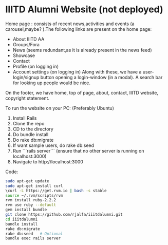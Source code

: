 
# IIITD Alumni Website (not deployed)

Home page : consists of recent news,activities and events (a carousel,maybe? ).The following links are present on the home page:
- About IIITD AA
- Groups/Fora
- News (seems redundant,as it is already present in the news feed)
- Showcase
- Contact
- Profile (on logging in)
- Account settings (on logging in)
Along with these, we have a user-login/signup button opening a login-window (in a modal). A search bar for looking up people would be nice.

On the footer, we have home, top of page, about, contact, IIITD website, copyright statement.

To run the website on your PC:
(Preferably Ubuntu)
<ol>
<li> Install Rails </li>
<li> Clone the repo </li>
<li> CD to the directory </li>
<li> Do bundle install </li>
<li> Do rake db:migrate </li>
<li> If want sample users, do rake db:seed </li>
<li> Run ```rails server``` (ensure that no other server is running on localhost:3000) </li>
<li> Navigate to http://localhost:3000
</ol>

Code:
```bash
sudo apt-get update
sudo apt-get install curl
\curl -L https://get.rvm.io | bash -s stable
source ~/.rvm/scripts/rvm
rvm install ruby-2.2.2
rvm use ruby --default
gem install bundle
git clone https://github.com/rjalfa/iiitdalumni.git
cd iiitdalumni
bundle install
rake db:migrate
rake db:seed   # Optional
bundle exec rails server
```
